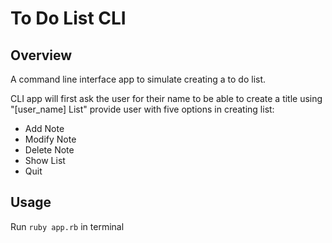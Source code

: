 # To Do List CLI

## Overview
A command line interface app to simulate creating a to do list.

CLI app will first ask the user for their name to be able to create a title using "[user_name] List" provide user with five options in creating list:
- Add Note
- Modify Note
- Delete Note
- Show List
- Quit

## Usage
Run `ruby app.rb` in terminal
